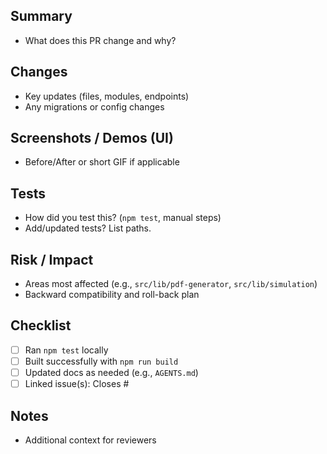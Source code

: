 ## Summary
- What does this PR change and why?

## Changes
- Key updates (files, modules, endpoints)
- Any migrations or config changes

## Screenshots / Demos (UI)
- Before/After or short GIF if applicable

## Tests
- How did you test this? (`npm test`, manual steps)
- Add/updated tests? List paths.

## Risk / Impact
- Areas most affected (e.g., `src/lib/pdf-generator`, `src/lib/simulation`)
- Backward compatibility and roll-back plan

## Checklist
- [ ] Ran `npm test` locally
- [ ] Built successfully with `npm run build`
- [ ] Updated docs as needed (e.g., `AGENTS.md`)
- [ ] Linked issue(s): Closes #

## Notes
- Additional context for reviewers

